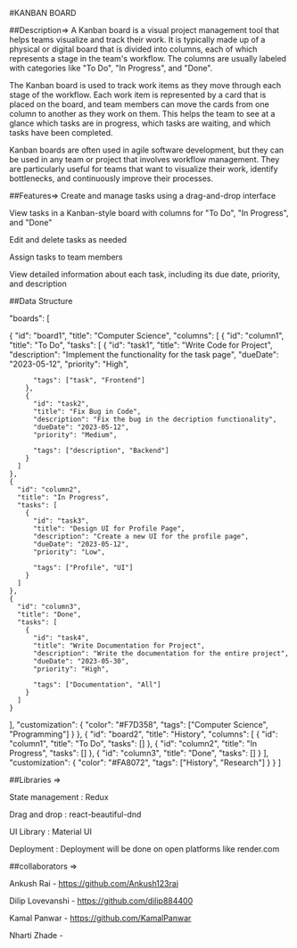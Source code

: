 #KANBAN BOARD

##Description=> A Kanban board is a visual project management tool that helps teams visualize and track their work. It is typically made up of a physical or digital board that is divided into columns, each of which represents a stage in the team's workflow. The columns are usually labeled with categories like "To Do", "In Progress", and "Done".

The Kanban board is used to track work items as they move through each stage of the workflow. Each work item is represented by a card that is placed on the board, and team members can move the cards from one column to another as they work on them. This helps the team to see at a glance which tasks are in progress, which tasks are waiting, and which tasks have been completed.

Kanban boards are often used in agile software development, but they can be used in any team or project that involves workflow management. They are particularly useful for teams that want to visualize their work, identify bottlenecks, and continuously improve their processes.

##Features=> Create and manage tasks using a drag-and-drop interface

View tasks in a Kanban-style board with columns for "To Do", "In Progress", and "Done"

Edit and delete tasks as needed

Assign tasks to team members

View detailed information about each task, including its due date, priority, and description

##Data Structure

"boards": [

{
  "id": "board1",
  "title": "Computer Science",
  "columns": [
    {
      "id": "column1",
      "title": "To Do",
      "tasks": [
        {
          "id": "task1",
          "title": "Write Code for Project",
          "description": "Implement the functionality for the task page",
          "dueDate": "2023-05-12",
          "priority": "High",
         
          "tags": ["task", "Frontend"]
        },
        {
          "id": "task2",
          "title": "Fix Bug in Code",
          "description": "Fix the bug in the decription functionality",
          "dueDate": "2023-05-12",
          "priority": "Medium",
          
          "tags": ["description", "Backend"]
        }
      ]
    },
    {
      "id": "column2",
      "title": "In Progress",
      "tasks": [
        {
          "id": "task3",
          "title": "Design UI for Profile Page",
          "description": "Create a new UI for the profile page",
          "dueDate": "2023-05-12",
          "priority": "Low",
       
          "tags": ["Profile", "UI"]
        }
      ]
    },
    {
      "id": "column3",
      "title": "Done",
      "tasks": [
        {
          "id": "task4",
          "title": "Write Documentation for Project",
          "description": "Write the documentation for the entire project",
          "dueDate": "2023-05-30",
          "priority": "High",
         
          "tags": ["Documentation", "All"]
        }
      ]
    }
  ],
  "customization": {
    "color": "#F7D358",
    "tags": ["Computer Science", "Programming"]
  }
},
{
  "id": "board2",
  "title": "History",
  "columns": [
    {
      "id": "column1",
      "title": "To Do",
      "tasks": []
    },
    {
      "id": "column2",
      "title": "In Progress",
      "tasks": []
    },
    {
      "id": "column3",
      "title": "Done",
      "tasks": []
    }
  ],
  "customization": {
    "color": "#FA8072",
    "tags": ["History", "Research"]
  }
}
]

##Libraries =>

State management : Redux

Drag and drop : react-beautiful-dnd

UI Library : Material UI

Deployment : Deployment will be done on open platforms like render.com

##collaborators =>

Ankush Rai - https://github.com/Ankush123rai

Dilip Lovevanshi - https://github.com/dilip884400

Kamal Panwar - https://github.com/KamalPanwar

Nharti Zhade -